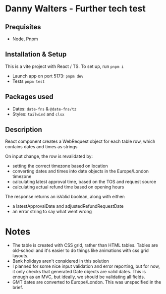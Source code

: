 # Danny Walters - Further tech test

## Prequisites

- Node, Pnpm

## Installation & Setup

This is a vite project with React / TS. To set up, run `pnpm i`

- Launch app on port 5173: `pnpm dev`
- Tests `pnpm test`

## Packages used

- Dates: `date-fns` & `@date-fns/tz`
- Styles: `tailwind` and `clsx`

## Description

React component creates a WebRequest object for each table row, which contains dates and times as strings

On input change, the row is revalidated by:

- setting the correct timezone based on location
- converting dates and times into date objects in the Europe/London timezone
- calculating latest approval time, based on the TOS and request source
- calculating actual refund time based on opening hours

The response returns an isValid boolean, along with either:

- a latestApprovalDate and adjustedRefundRequestDate
- an error string to say what went wrong

# Notes

- The table is created with CSS grid, rather than HTML tables. Tables are old-school and it's easier to do things like animations with css grid layouts.
- Bank holidays aren't considered in this solution
- I planned for some nice input validation and error reporting, but for now, it only checks that generated Date objects are valid dates. This is enough as an MVC, but ideally, we should be validating all fields.
- GMT dates are converted to Europe/London. This was unspecified in the brief.

